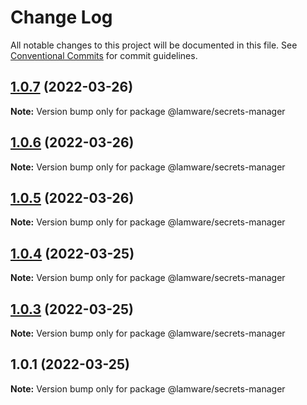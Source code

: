 # Change Log

All notable changes to this project will be documented in this file.
See [Conventional Commits](https://conventionalcommits.org) for commit guidelines.

## [1.0.7](https://github.com/tnotifier/lamware/compare/@lamware/secrets-manager@1.0.6...@lamware/secrets-manager@1.0.7) (2022-03-26)

**Note:** Version bump only for package @lamware/secrets-manager





## [1.0.6](https://github.com/tnotifier/lamware/compare/@lamware/secrets-manager@1.0.5...@lamware/secrets-manager@1.0.6) (2022-03-26)

**Note:** Version bump only for package @lamware/secrets-manager





## [1.0.5](https://github.com/tnotifier/lamware/compare/@lamware/secrets-manager@1.0.4...@lamware/secrets-manager@1.0.5) (2022-03-26)

**Note:** Version bump only for package @lamware/secrets-manager





## [1.0.4](https://github.com/tnotifier/lamware/compare/@lamware/secrets-manager@1.0.3...@lamware/secrets-manager@1.0.4) (2022-03-25)

**Note:** Version bump only for package @lamware/secrets-manager





## [1.0.3](https://github.com/tnotifier/lamware/compare/@lamware/secrets-manager@1.0.1...@lamware/secrets-manager@1.0.3) (2022-03-25)

**Note:** Version bump only for package @lamware/secrets-manager





## 1.0.1 (2022-03-25)

**Note:** Version bump only for package @lamware/secrets-manager
